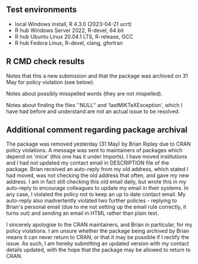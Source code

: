 ## Test environments
* local Windows install, R 4.3.0 (2023-04-21 ucrt)
* R hub Windows Server 2022, R-devel, 64 bit
* R hub Ubuntu Linux 20.04.1 LTS, R-release, GCC
* R hub Fedora Linux, R-devel, clang, gfortran

## R CMD check results
Notes that this a new submission and that the package was archived on 31 May for policy violation (see below).

Notes about possibly misspelled words (they are not mispelled).

Notes about finding the files ''NULL'' and 'lastMiKTeXException', which I have had before and understand are not an actual issue to be resolved.

## Additional comment regarding package archival
The package was removed yesterday (31 May) by Brian Ripley due to CRAN policy violations. A message was sent to maintainers of packages which depend on 'mice' (this one has it under Imports). I have moved institutions and I had not updated my contact email in DESCRIPTION file of the package. Brian received an auto-reply from my old address, which stated I had moved, was not checking the old address that often, and gave my new address. I am in fact still checking this old email daily, but wrote this in my auto-reply to encourage colleagues to update my email in their systems. In any case, I violated the policy not to keep an up to date contact email. My auto-reply also inadvertently violated two further policies - replying to Brian's personal email (due to me not setting up the email rule correctly, it turns out) and sending an email in HTML rather than plain text.

I sincerely apologise to the CRAN maintainers, and Brian in particular, for my policy violations. I am unsure whether the package being archived by Brian means it can never return to CRAN, or that it may be possible if I rectify the issue. As such, I am hereby submitting an updated version with my contact details updated, with the hope that the package may be allowed to return to CRAN.
